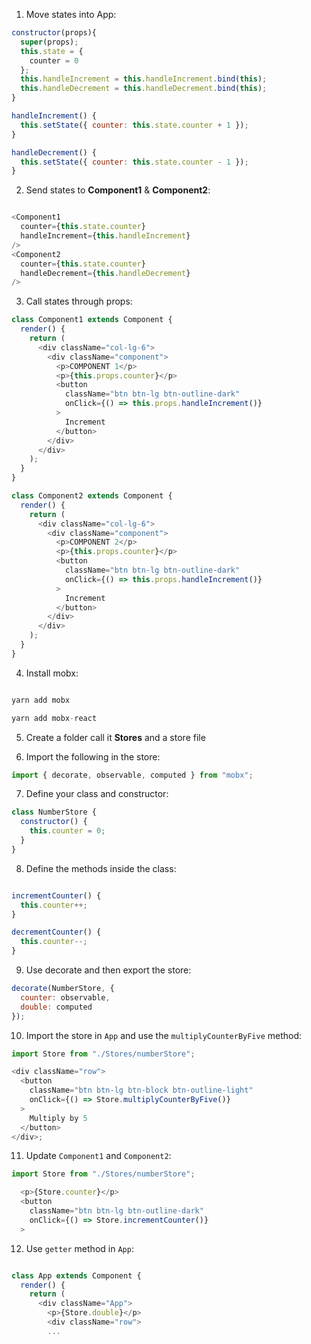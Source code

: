 1. Move states into App:

```javascript
constructor(props){
  super(props);
  this.state = {
    counter = 0
  };
  this.handleIncrement = this.handleIncrement.bind(this);
  this.handleDecrement = this.handleDecrement.bind(this);
}

handleIncrement() {
  this.setState({ counter: this.state.counter + 1 });
}

handleDecrement() {
  this.setState({ counter: this.state.counter - 1 });
}

```

2. Send states to **Component1** & **Component2**:

```javascript

<Component1
  counter={this.state.counter}
  handleIncrement={this.handleIncrement}
/>
<Component2
  counter={this.state.counter}
  handleDecrement={this.handleDecrement}
/>

```

3. Call states through props:

```javascript
class Component1 extends Component {
  render() {
    return (
      <div className="col-lg-6">
        <div className="component">
          <p>COMPONENT 1</p>
          <p>{this.props.counter}</p>
          <button
            className="btn btn-lg btn-outline-dark"
            onClick={() => this.props.handleIncrement()}
          >
            Increment
          </button>
        </div>
      </div>
    );
  }
}

class Component2 extends Component {
  render() {
    return (
      <div className="col-lg-6">
        <div className="component">
          <p>COMPONENT 2</p>
          <p>{this.props.counter}</p>
          <button
            className="btn btn-lg btn-outline-dark"
            onClick={() => this.props.handleIncrement()}
          >
            Increment
          </button>
        </div>
      </div>
    );
  }
}
```

4. Install mobx:

```javascript

yarn add mobx

yarn add mobx-react

```

5. Create a folder call it **Stores** and a store file

6. Import the following in the store:

```javascript
import { decorate, observable, computed } from "mobx";
```

7. Define your class and constructor:

```javascript
class NumberStore {
  constructor() {
    this.counter = 0;
  }
}
```

8. Define the methods inside the class:

```javascript

incrementCounter() {
  this.counter++;
}

decrementCounter() {
  this.counter--;
}
```

9. Use decorate and then export the store:

```javascript
decorate(NumberStore, {
  counter: observable,
  double: computed
});
```

10. Import the store in `App` and use the `multiplyCounterByFive` method:

```javascript
import Store from "./Stores/numberStore";

<div className="row">
  <button
    className="btn btn-lg btn-block btn-outline-light"
    onClick={() => Store.multiplyCounterByFive()}
  >
    Multiply by 5
  </button>
</div>;
```

11. Update `Component1` and `Component2`:

```javascript
import Store from "./Stores/numberStore";

  <p>{Store.counter}</p>
  <button
    className="btn btn-lg btn-outline-dark"
    onClick={() => Store.incrementCounter()}
  >
```

12. Use `getter` method in `App`:

```javascript

class App extends Component {
  render() {
    return (
      <div className="App">
        <p>{Store.double}</p>
        <div className="row">
        ...
```
